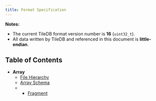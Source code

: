 ```yaml
---
title: Format Specification
---
```


**Notes:**

* The current TileDB format version number is **16** (`uint32_t`).
* All data written by TileDB and referenced in this document is **little-endian**.

## Table of Contents

* **Array**
   * [File Hierarchy](./array_file_hierarchy.md)
   * [Array Schema](./array_schema.md)
   * * [Fragment](./fragment.md)

